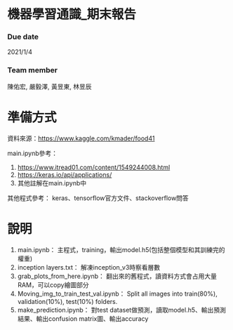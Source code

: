 # 機器學習通識_期末報告

### Due date
2021/1/4

### Team member
陳佑宏, 嚴毅澤, 黃昱東, 林昱辰

# 準備方式

資料來源：https://www.kaggle.com/kmader/food41

main.ipynb參考：
1. https://www.itread01.com/content/1549244008.html
2. https://keras.io/api/applications/
3. 其他註解在main.ipynb中

其他程式參考：
keras、tensorflow官方文件、stackoverflow問答

# 說明

1. main.ipynb： 主程式，training，輸出model.h5(包括整個模型和其訓練完的權重)
2. inception layers.txt： 解凍inception_v3時察看層數
3. grab_plots_from_here.ipynb： 翻出來的舊程式，讀資料方式會占用大量RAM，可以copy繪圖部分
4. Moving_img_to_train_test_val.ipynb： Split all images into train(80%), validation(10%), test(10%) folders.
5. make_prediction.ipynb： 對test dataset做預測，讀取model.h5、輸出預測結果、輸出confusion matrix圖、輸出accuracy
